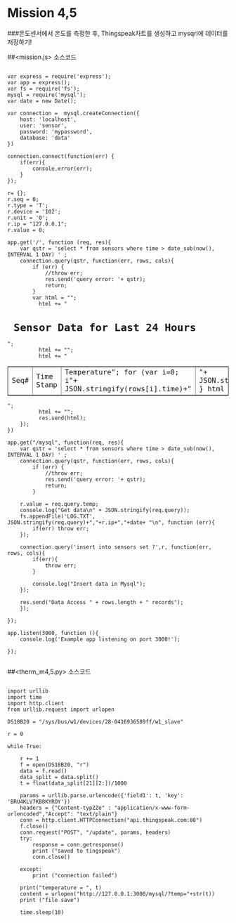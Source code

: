 Mission 4,5
===========
###온도센서에서 온도를 측정한 후, Thingspeak차트를 생성하고 mysqrl에 데이터를 저장하기!


##<mission.js> 소스코드

<pre><code>
var express = require('express');
var app = express();
var fs = require('fs');
mysql = require('mysql');
var date = new Date();

var connection =  mysql.createConnection({
	host: 'localhost',
	user: 'sensor',
	password: 'mypassword',
	database: 'data'
})

connection.connect(function(err) {
	if(err){
		console.error(err);
	}
});

r= {};
r.seq = 0;
r.type = 'T';
r.device = '102';
r.unit = '0';
r.ip = "127.0.0.1";
r.value = 0;

app.get('/', function (req, res){
    var qstr = 'select * from sensors where time > date_sub(now(), INTERVAL 1 DAY) ' ;
	connection.query(qstr, function(err, rows, cols){
		if (err) {
			//throw err;
			res.send('query error: '+ qstr);
			return;
		}
		var html = "<!doctype html><html><body>";
		  html += "<H1> Sensor Data for Last 24 Hours</H1>";
		  html += "<table border=1 cellpadding=3 cellspacing=0>";
		  html += "<tr><td>Seq#<td>Time Stamp<td>Temperature";
		  for (var i=0; i<rows.length; i++) {
		  	html += "<tr><td>"+i+"<td>"+ JSON.stringify(rows[i].time)+"<td>"+ JSON.stringify((rows[i].value));
		 }
		  html += "</table>";
		  html += "</body></html>";
		  res.send(html);
	});
})

app.get("/mysql", function(req, res){
    var qstr = 'select * from sensors where time > date_sub(now(), INTERVAL 1 DAY) ' ;
	connection.query(qstr, function(err, rows, cols){
		if (err) {
			//throw err;
			res.send('query error: '+ qstr);
			return;
		}

	r.value = req.query.temp;
	console.log("Get data\n" + JSON.stringify(req.query));
	fs.appendFile('LOG.TXT', JSON.stringify(req.query)+","+r.ip+","+date+ "\n", function (err){
		if(err) throw err;
	});

    connection.query('insert into sensors set ?',r, function(err, rows, cols){
		if(err){
		    throw err;
		}

		console.log("Insert data in Mysql");
	});

	res.send("Data Access " + rows.length + " records");
	});

});

app.listen(3000, function (){
	console.log('Example app listening on port 3000!');

});

</code></pre>

##<therm_m4,5.py> 소스코드

<pre><code>
import urllib
import time
import http.client
from urllib.request import urlopen

DS18B20 = "/sys/bus/w1/devices/28-0416936589ff/w1_slave"

r = 0

while True:

	r += 1
	f = open(DS18B20, "r")
	data = f.read()
	data_split = data.split()
	t = float(data_split[21][2:])/1000

	params = urllib.parse.urlencode({'field1': t, 'key': 'BRU4KLV7KB8KYROY'})
	headers = {"Content-typZZe" : "application/x-www-form-urlencoded","Accept": "text/plain"}
	conn = http.client.HTTPConnection("api.thingspeak.com:80")
	f.close()
	conn.request("POST", "/update", params, headers)
	try:
		response = conn.getresponse()
		print ("saved to tingspeak")
		conn.close()

	except:
		print ("connection failed")

	print("temperature = ", t)
	content = urlopen("http://127.0.0.1:3000/mysql/?temp="+str(t))
	print ("file save")

	time.sleep(10)

</code></pre>
